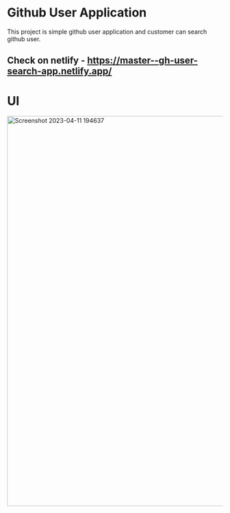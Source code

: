 # Github User Application

This project is simple github user application and customer can search github user.

## Check on netlify - https://master--gh-user-search-app.netlify.app/

# UI

<img width="909" alt="Screenshot 2023-04-11 194637" src="https://user-images.githubusercontent.com/63788675/231174754-efddba2a-d956-4226-a87e-11ef76b8cbe9.png">
